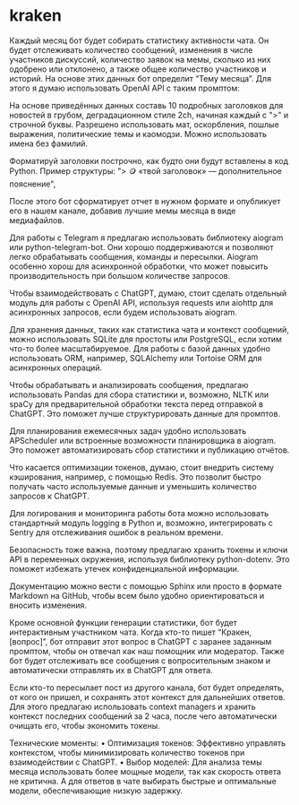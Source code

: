 # kraken

Каждый месяц бот будет собирать статистику активности чата. Он будет отслеживать количество сообщений, изменения в числе участников дискуссий, количество заявок на мемы, сколько из них одобрено или отклонено, а также общее количество участников и историй. На основе этих данных бот определит “Тему месяца”. Для этого я думаю использовать OpenAI API с таким промптом:

На основе приведённых данных составь 10 подробных заголовков для новостей в грубом, деградационном стиле 2ch, начиная каждый с ">" и строчной буквы. Разрешено использовать мат, оскорбления, пошлые выражения, политические темы и каомодзи. Можно использовать имена без фамилий.

Форматируй заголовки построчно, как будто они будут вставлены в код Python. Пример структуры:
"> 🪙 «твой заголовок» — дополнительное пояснение",

После этого бот сформатирует отчет в нужном формате и опубликует его в нашем канале, добавив лучшие мемы месяца в виде медиафайлов.

Для работы с Telegram я предлагаю использовать библиотеку aiogram или python-telegram-bot. Они хорошо поддерживаются и позволяют легко обрабатывать сообщения, команды и пересылки. Aiogram особенно хорош для асинхронной обработки, что может повысить производительность при большом количестве запросов.

Чтобы взаимодействовать с ChatGPT, думаю, стоит сделать отдельный модуль для работы с OpenAI API, используя requests или aiohttp для асинхронных запросов, если будем использовать aiogram.

Для хранения данных, таких как статистика чата и контекст сообщений, можно использовать SQLite для простоты или PostgreSQL, если хотим что-то более масштабируемое. Для работы с базой данных удобно использовать ORM, например, SQLAlchemy или Tortoise ORM для асинхронных операций.

Чтобы обрабатывать и анализировать сообщения, предлагаю использовать Pandas для сбора статистики и, возможно, NLTK или spaCy для предварительной обработки текста перед отправкой в ChatGPT. Это поможет лучше структурировать данные для промптов.

Для планирования ежемесячных задач удобно использовать APScheduler или встроенные возможности планировщика в aiogram. Это поможет автоматизировать сбор статистики и публикацию отчётов.

Что касается оптимизации токенов, думаю, стоит внедрить систему кэширования, например, с помощью Redis. Это позволит быстро получать часто используемые данные и уменьшить количество запросов к ChatGPT.

Для логирования и мониторинга работы бота можно использовать стандартный модуль logging в Python и, возможно, интегрировать с Sentry для отслеживания ошибок в реальном времени.

Безопасность тоже важна, поэтому предлагаю хранить токены и ключи API в переменных окружения, используя библиотеку python-dotenv. Это поможет избежать утечек конфиденциальной информации.

Документацию можно вести с помощью Sphinx или просто в формате Markdown на GitHub, чтобы всем было удобно ориентироваться и вносить изменения.

Кроме основной функции генерации статистики, бот будет интерактивным участником чата. Когда кто-то пишет “Кракен, [вопрос]”, бот отправит этот вопрос в ChatGPT с заранее заданным промптом, чтобы он отвечал как наш помощник или модератор. Также бот будет отслеживать все сообщения с вопросительным знаком и автоматически отправлять их в ChatGPT для ответа.

Если кто-то пересылает пост из другого канала, бот будет определять, от кого он пришел, и сохранять этот контекст для дальнейших ответов. Для этого предлагаю использовать context managers и хранить контекст последних сообщений за 2 часа, после чего автоматически очищать его, чтобы экономить токены.

Технические моменты:
 • Оптимизация токенов: Эффективно управлять контекстом, чтобы минимизировать количество токенов при взаимодействии с ChatGPT.
 • Выбор моделей: Для анализа темы месяца использовать более мощные модели, так как скорость ответа не критична. А для ответов в чате выбирать быстрые и оптимальные модели, обеспечивающие низкую задержку.
